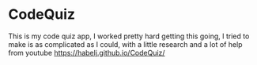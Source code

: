 # CodeQuiz
This is my code quiz app, I worked pretty hard getting this going, 
I tried to make is as complicated as I could, with a little research and
a lot of help from youtube
https://habelj.github.io/CodeQuiz/
